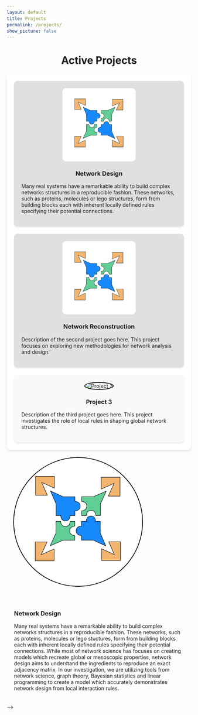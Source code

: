 ```yaml
---
layout: default
title: Projects
permalink: /projects/
show_picture: false
---
```


<h1 style="text-align:center;">Active Projects</h1>

<div style="display: grid; grid-template-columns: repeat(auto-fit, minmax(300px, 1fr)); gap: 20px; background-color:rgb(255, 255, 255); padding: 20px; border-radius: 10px; box-shadow: 0 4px 6px rgba(0, 0, 0, 0.1);">

  <!-- Project 1 -->
  <div style="background-color: #e0e0e0; border-radius: 10px; padding: 20px; box-shadow: 0 2px 4px rgba(0, 0, 0, 0.1);">
    <div style="display: flex; justify-content: center; align-items: center; margin-bottom: 10px;">
      <img src="/assets/images/projects/net_design_model.png" alt="Network Design" style="max-width: 100%; max-height: 200px; border-radius: 10px;">
    </div>
    <h3 style="text-align: center;">Network Design</h3>
    <p>
      Many real systems have a remarkable ability to build complex networks structures in a reproducible fashion. These networks, such as proteins, molecules or lego structures, form from building blocks each with inherent locally defined rules specifying their potential connections.
    </p>
  </div>

  <!-- Project 2 -->
  <div style="background-color: #e0e0e0; border-radius: 10px; padding: 20px; box-shadow: 0 2px 4px rgba(0, 0, 0, 0.1);">
    <div style="display: flex; justify-content: center; align-items: center; margin-bottom: 10px;">
      <img src="/assets/images/projects/net_design_model.png" alt="Project 2" style="max-width: 100%; max-height: 200px; border-radius: 10px;">
    </div>
    <h3 style="text-align: center;">Network Reconstruction</h3>
    <p>
      Description of the second project goes here. This project focuses on exploring new methodologies for network analysis and design.
    </p>
  </div>

  <!-- Project 3 -->
  <div style="background-color: #f9f9f9; border-radius: 10px; padding: 20px; box-shadow: 0 2px 4px rgba(0, 0, 0, 0.1);">
    <div style="display: flex; justify-content: center; align-items: center; margin-bottom: 10px;">
      <img src="/assets/images/projects/project3.png" alt="Project 3" style="max-width: 100%; max-height: 200px; border-radius: 50%; border: 2px solid black; object-fit: cover;">
    </div>
    <h3 style="text-align: center;">Project 3</h3>
    <p>
      Description of the third project goes here. This project investigates the role of local rules in shaping global network structures.
    </p>
  </div>

</div>

<!-- <div style="display: flex; gap: 20px; align-items: flex-start;  background-color:rgb(255, 255, 255);box-shadow: 0 4px 6px rgba(0, 0, 0, 0.1); border-radius: 10px; margin-bottom: 30px;">

  <!-- Left Block: Picture and Icons -->
  <div style="flex: 1; max-width: 350px; display: flex; justify-content: center; align-items: center; padding: 20px; vertical-align: center;">
    <img src="/assets/images/projects/net_design_model.png" alt="Your Image" style="max-width: 100%; max-height: 100%; border-radius: 50%; border: 2px solid black; object-fit: cover;">
</div>

  <!-- Right Block: Text Content -->
  <div style="flex: 2; padding: 20px; border-radius: 10px;">
    <h3>
      Network Design
    </h3>
    <p>
    Many real systems have a remarkable ability to build complex networks structures in
a reproducible fashion. These networks, such as proteins, molecules or lego stuctures, form from building blocks each with inherent
locally defined rules specifying their potential connections.
While most of network science has focuses on creating models which recreate global or mesoscopic properties, network design aims to understand the ingredients to reproduce an exact adjacency matrix. In our investigation, we are utilizing tools from network science, graph theory, Bayesian statistics and linear programming to create a model which accurately demonstrates network design from local interaction rules.
    </p>
  </div>

</div> -->